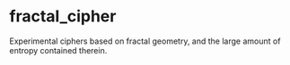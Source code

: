 # fractal_cipher
Experimental ciphers based on fractal geometry, and the large amount of entropy contained therein.
